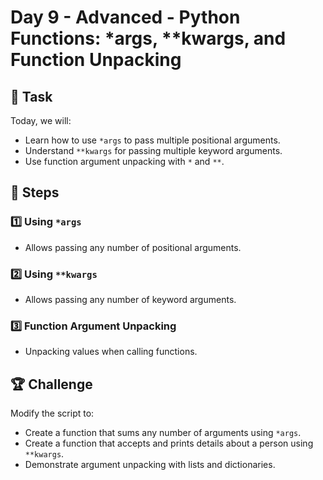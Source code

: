 # Day 9 - Advanced - Python Functions: *args, **kwargs, and Function Unpacking

## 📌 Task  

Today, we will:  

- Learn how to use `*args` to pass multiple positional arguments.  
- Understand `**kwargs` for passing multiple keyword arguments.  
- Use function argument unpacking with `*` and `**`.

## 🚀 Steps

### 1️⃣ Using `*args`  
- Allows passing any number of positional arguments.

### 2️⃣ Using `**kwargs`  
- Allows passing any number of keyword arguments.

### 3️⃣ Function Argument Unpacking  
- Unpacking values when calling functions.

## 🏆 Challenge  

Modify the script to:  

- Create a function that sums any number of arguments using `*args`.  
- Create a function that accepts and prints details about a person using `**kwargs`.  
- Demonstrate argument unpacking with lists and dictionaries.

